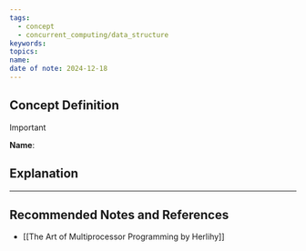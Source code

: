 ```yaml
---
tags:
  - concept
  - concurrent_computing/data_structure
keywords: 
topics: 
name: 
date of note: 2024-12-18
---
```


## Concept Definition

>[!important]
>**Name**: 



## Explanation





-----------
##  Recommended Notes and References


- [[The Art of Multiprocessor Programming by Herlihy]]